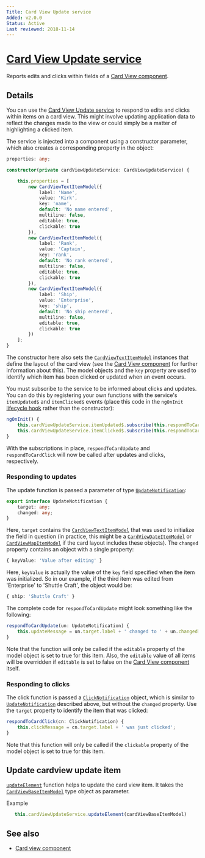 ```yaml
---
Title: Card View Update service
Added: v2.0.0
Status: Active
Last reviewed: 2018-11-14
---
```


# [Card View Update service](lib/core/src/lib/card-view/services/card-view-update.service.ts "Defined in card-view-update.service.ts")

Reports edits and clicks within fields of a [Card View component](../components/card-view.component.md).

## Details

You can use the [Card View Update service](card-view-update.service.md) to respond to edits and clicks within items on
a card view. This might involve updating application data to reflect the changes made to
the view or could simply be a matter of highlighting a clicked item.

The service is injected into a component using a constructor parameter, which also
creates a corresponding property in the object:

```ts
properties: any;

constructor(private cardViewUpdateService: CardViewUpdateService) {

    this.properties = [
        new CardViewTextItemModel({
            label: 'Name',
            value: 'Kirk',
            key: 'name',
            default: 'No name entered',
            multiline: false,
            editable: true,
            clickable: true
        }),
        new CardViewTextItemModel({
            label: 'Rank',
            value: 'Captain',
            key: 'rank',
            default: 'No rank entered',
            multiline: false,
            editable: true,
            clickable: true
        }),
        new CardViewTextItemModel({
            label: 'Ship',
            value: 'Enterprise',
            key: 'ship',
            default: 'No ship entered',
            multiline: false,
            editable: true,
            clickable: true
        })
    ];
}
```

The constructor here also sets the [`CardViewTextItemModel`](lib/core/src/lib/card-view/models/card-view-textitem.model.ts) instances that define the layout of the
card view (see the [Card View component](../components/card-view.component.md) for further information
about this). The model objects and the `key` property are used to identify which item has been clicked
or updated when an event occurs. 

You must subscribe to the service to be informed about clicks and updates. You can do this by
registering your own functions with the service's `itemUpdated$` and `itemClicked$` events
(place this code in the `ngOnInit` 
[lifecycle hook](https://angular.io/guide/lifecycle-hooks#oninit) rather than the constructor):

```ts
ngOnInit() {
    this.cardViewUpdateService.itemUpdated$.subscribe(this.respondToCardUpdate.bind(this));
    this.cardViewUpdateService.itemClicked$.subscribe(this.respondToCardClick.bind(this));
}
```

With the subscriptions in place, `respondToCardUpdate` and `respondToCardClick` will now be
called after updates and clicks, respectively. 

### Responding to updates

The update function is passed a parameter of type [`UpdateNotification`](lib/core/src/lib/card-view/services/card-view-update.service.ts):

```ts
export interface UpdateNotification {
    target: any;
    changed: any;
}
```

Here, `target` contains the [`CardViewTextItemModel`](lib/core/src/lib/card-view/models/card-view-textitem.model.ts) that was used to initialize
the field in question (in practice, this might be a [`CardViewDateItemModel`](lib/core/src/lib/card-view/models/card-view-dateitem.model.ts) or [`CardViewMapItemModel`](lib/core/src/lib/card-view/models/card-view-mapitem.model.ts) if
the card layout includes these objects). The `changed` property contains an object with a single property:

```ts
{ keyValue: 'Value after editing' }
```

Here, `keyValue` is actually the value of the `key` field specified when the item was initialized. So
in our example, if the third item was edited from 'Enterprise' to 'Shuttle Craft', the object would be:

```ts
{ ship: 'Shuttle Craft' }
```

The complete code for `respondToCardUpdate` might look something like the following:

```ts
respondToCardUpdate(un: UpdateNotification) {
    this.updateMessage = un.target.label + ' changed to ' + un.changed[un.target.key];
}
```

Note that the function will only be called if the `editable` property of the model object is set to true
for this item. Also, the `editable` value of all items will be overridden if `editable` is set to false
on the [Card View component](../components/card-view.component.md) itself.

### Responding to clicks

The click function is passed a [`ClickNotification`](lib/core/src/lib/card-view/services/card-view-update.service.ts) object, which is similar to [`UpdateNotification`](lib/core/src/lib/card-view/services/card-view-update.service.ts) described above,
but without the `changed` property. Use the `target` property to identify the item that was clicked:

```ts
respondToCardClick(cn: ClickNotification) {
    this.clickMessage = cn.target.label + ' was just clicked';
}  
```

Note that this function will only be called if the `clickable` property of the model object is set to true for this item.

## Update cardview update item

[`updateElement`](lib/core/src/lib/card-view/services/card-view-update.service.ts)  function helps to update the card view item. It takes the [`CardViewBaseItemModel`](lib/core/src/lib/card-view/models/card-view-baseitem.model.ts)  type object as parameter.

Example

```javascript
   this.cardViewUpdateService.updateElement(cardViewBaseItemModel)
```

## See also

-   [Card view component](../components/card-view.component.md)
